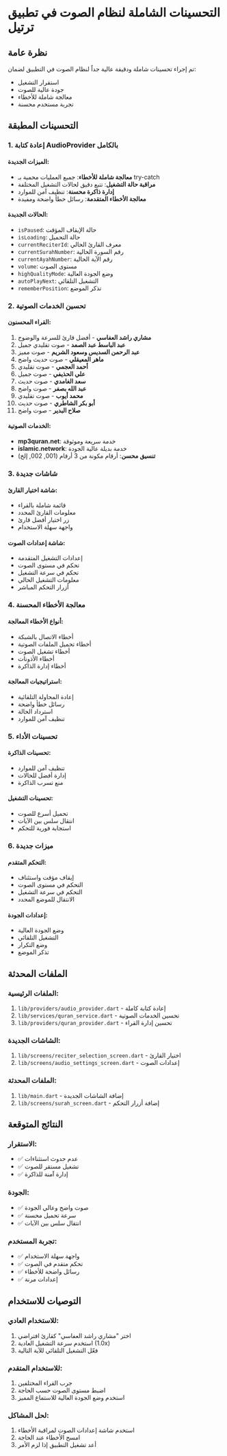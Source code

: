 # التحسينات الشاملة لنظام الصوت في تطبيق ترتيل

## نظرة عامة
تم إجراء تحسينات شاملة ودقيقة عالية جداً لنظام الصوت في التطبيق لضمان:
- استقرار التشغيل
- جودة عالية للصوت
- معالجة شاملة للأخطاء
- تجربة مستخدم محسنة

## التحسينات المطبقة

### 1. إعادة كتابة AudioProvider بالكامل

#### الميزات الجديدة:
- **معالجة شاملة للأخطاء**: جميع العمليات محمية بـ try-catch
- **مراقبة حالة التشغيل**: تتبع دقيق لحالات التشغيل المختلفة
- **إدارة ذاكرة محسنة**: تنظيف آمن للموارد
- **معالجة الأخطاء المتقدمة**: رسائل خطأ واضحة ومفيدة

#### الحالات الجديدة:
- `isPaused`: حالة الإيقاف المؤقت
- `isLoading`: حالة التحميل
- `currentReciterId`: معرف القارئ الحالي
- `currentSurahNumber`: رقم السورة الحالية
- `currentAyahNumber`: رقم الآية الحالية
- `volume`: مستوى الصوت
- `highQualityMode`: وضع الجودة العالية
- `autoPlayNext`: التشغيل التلقائي
- `rememberPosition`: تذكر الموضع

### 2. تحسين الخدمات الصوتية

#### القراء المحسنون:
1. **مشاري راشد العفاسي** - أفضل قارئ للسرعة والوضوح
2. **عبد الباسط عبد الصمد** - صوت تقليدي جميل
3. **عبد الرحمن السديس وسعود الشريم** - صوت مميز
4. **ماهر المعيقلي** - صوت حديث واضح
5. **أحمد العجمي** - صوت تقليدي
6. **علي الحذيفي** - صوت جميل
7. **سعد الغامدي** - صوت حديث
8. **عبد الله بصفر** - صوت واضح
9. **محمد أيوب** - صوت تقليدي
10. **أبو بكر الشاطري** - صوت حديث
11. **صلاح البدير** - صوت واضح

#### الخدمات الصوتية:
- **mp3quran.net**: خدمة سريعة وموثوقة
- **islamic.network**: خدمة بديلة عالية الجودة
- **تنسيق محسن**: أرقام مكونة من 3 أرقام (001, 002, إلخ)

### 3. شاشات جديدة

#### شاشة اختيار القارئ:
- قائمة شاملة بالقراء
- معلومات القارئ المحدد
- زر اختيار أفضل قارئ
- واجهة سهلة الاستخدام

#### شاشة إعدادات الصوت:
- إعدادات التشغيل المتقدمة
- تحكم في مستوى الصوت
- تحكم في سرعة التشغيل
- معلومات التشغيل الحالي
- أزرار التحكم المباشر

### 4. معالجة الأخطاء المحسنة

#### أنواع الأخطاء المعالجة:
- أخطاء الاتصال بالشبكة
- أخطاء تحميل الملفات الصوتية
- أخطاء تشغيل الصوت
- أخطاء الأذونات
- أخطاء إدارة الذاكرة

#### استراتيجيات المعالجة:
- إعادة المحاولة التلقائية
- رسائل خطأ واضحة
- استرداد الحالة
- تنظيف آمن للموارد

### 5. تحسينات الأداء

#### تحسينات الذاكرة:
- تنظيف آمن للموارد
- إدارة أفضل للحالات
- منع تسرب الذاكرة

#### تحسينات التشغيل:
- تحميل أسرع للصوت
- انتقال سلس بين الآيات
- استجابة فورية للتحكم

### 6. ميزات جديدة

#### التحكم المتقدم:
- إيقاف مؤقت واستئناف
- التحكم في مستوى الصوت
- التحكم في سرعة التشغيل
- الانتقال للموضع المحدد

#### إعدادات الجودة:
- وضع الجودة العالية
- التشغيل التلقائي
- وضع التكرار
- تذكر الموضع

## الملفات المحدثة

### الملفات الرئيسية:
1. `lib/providers/audio_provider.dart` - إعادة كتابة كاملة
2. `lib/services/quran_service.dart` - تحسين الخدمات الصوتية
3. `lib/providers/quran_provider.dart` - تحسين إدارة القراء

### الشاشات الجديدة:
1. `lib/screens/reciter_selection_screen.dart` - اختيار القارئ
2. `lib/screens/audio_settings_screen.dart` - إعدادات الصوت

### الملفات المحدثة:
1. `lib/main.dart` - إضافة الشاشات الجديدة
2. `lib/screens/surah_screen.dart` - إضافة أزرار التحكم

## النتائج المتوقعة

### الاستقرار:
- ✅ عدم حدوث استثناءات
- ✅ تشغيل مستقر للصوت
- ✅ إدارة آمنة للذاكرة

### الجودة:
- ✅ صوت واضح وعالي الجودة
- ✅ سرعة تحميل محسنة
- ✅ انتقال سلس بين الآيات

### تجربة المستخدم:
- ✅ واجهة سهلة الاستخدام
- ✅ تحكم متقدم في الصوت
- ✅ رسائل واضحة للأخطاء
- ✅ إعدادات مرنة

## التوصيات للاستخدام

### للاستخدام العادي:
1. اختر "مشاري راشد العفاسي" كقارئ افتراضي
2. استخدم سرعة التشغيل العادية (1.0x)
3. فعّل التشغيل التلقائي للآية التالية

### للاستخدام المتقدم:
1. جرب القراء المختلفين
2. اضبط مستوى الصوت حسب الحاجة
3. استخدم وضع الجودة العالية للاستماع المميز

### لحل المشاكل:
1. استخدم شاشة إعدادات الصوت لمراقبة الأخطاء
2. امسح الأخطاء عند الحاجة
3. أعد تشغيل التطبيق إذا لزم الأمر 